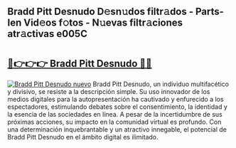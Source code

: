 ## Bradd Pitt Desnudo D𝚎sn𝚞dos filtr𝚊dos - Parts-Ien Vid𝚎os f𝚘tos - N𝚞evas filtr𝚊ciones atr𝚊ctivas e005C

# <h2><a href="http://mb1gvp4.tromn.icu/?c=Bradd+Pitt+Desnudo">🔗👉👉👉 Bradd Pitt Desnudo 🔗🔗</a></h2>

[![Bradd Pitt Desnudo nuevo](https://i.imgur.com/pEAQMta.gif)](http://mb1gvp4.tromn.icu/?c=Bradd+Pitt+Desnudo)
Bradd Pitt Desnudo, un individuo multifacético y divisivo, se resiste a la descripción simple. Su uso innovador de los medios digitales para la autopresentación ha cautivado y enfurecido a los espectadores, estimulando debates sobre el consentimiento, la identidad y la esencia de las sociedades en línea. A pesar de la incertidumbre de sus próximas acciones, su impacto en la comunidad virtual es profundo. Con una determinación inquebrantable y un atractivo innegable, el potencial de Bradd Pitt Desnudo en el ámbito digital es ilimitado.
